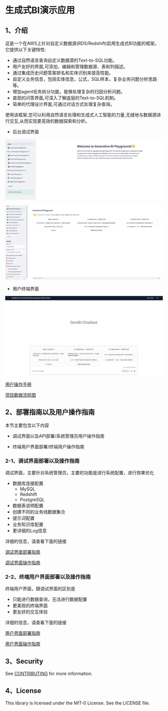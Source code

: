 # 生成式BI演示应用

## 1、介绍

这是一个在AWS上针对自定义数据源(RDS/Redshift)启用生成式BI功能的框架。它提供以下关键特性:

- 通过自然语言查询自定义数据源的Text-to-SQL功能。
- 用户友好的界面,可添加、编辑和管理数据源、表和列描述。
- 通过集成历史问题答案排名和实体识别来提高性能。
- 自定义业务信息，包括实体信息，公式，SQL样本，复杂业务问题分析思路等。
- 增加agent任务拆分功能，能够处理复杂的归因分析问题。
- 直观的问答界面,可深入了解底层的Text-to-SQL机制。
- 简单的代理设计界面,可通过对话方式处理复杂查询。

使用该框架,您可以利用自然语言处理和生成式人工智能的力量,无缝地与数据源进行交互,从而实现更高效的数据探索和分析。

- 后台调试界面

![index页面](./assets/streamlit_front.png)

![数据查询](./assets/screenshot-genbi.png)

- 用户终端界面

![面向用户的界面.png](./assets/user_front_end_cn.png)

[用户操作手册](https://github.com/aws-samples/generative-bi-using-rag/wiki/%E7%94%A8%E6%88%B7%E6%8C%87%E5%8D%97)

[项目数据流程图](https://github.com/aws-samples/generative-bi-using-rag/wiki/%E6%9E%B6%E6%9E%84%E5%9B%BE)


## 2、部署指南以及用户操作指南

本节主要包含以下内容

- 调试界面以及API部署/系统管理员用户操作指南

- 终端用户界面部署/终端用户操作指南

### 2-1、调试界面部署以及操作指南

调试界面，主要针对系统管理员，主要的功能是进行系统配置，进行效果优化

- 数据库连接配置
  - MySQL
  - Redshift
  - PostgreSQL
- 数据表说明配置
- 创建不同的业务线数据集合
- 提示词配置
- 业务知识库配置
- 更详细的Log信息

详细的信息，请查看下面的链接

[调试界面部署指南](https://github.com/aws-samples/generative-bi-using-rag/wiki/%E8%B0%83%E8%AF%95%E7%95%8C%E9%9D%A2%E4%BB%A5%E5%8F%8AAPI%E9%83%A8%E7%BD%B2)

[调试界面操作指南](https://github.com/aws-samples/generative-bi-using-rag/wiki/%E7%B3%BB%E7%BB%9F%E7%AE%A1%E7%90%86%E5%91%98%E6%93%8D%E4%BD%9C)


### 2-2、终端用户界面部署以及操作指南

终端用户界面，跟调试界面的区别是

- 只能进行数据查询，无法进行数据配置
- 更美观的终端界面
- 更友好的交互体验

详细的信息，请查看下面的链接

[用户界面部署指南](https://github.com/aws-samples/generative-bi-using-rag/wiki/%E7%BB%88%E7%AB%AF%E7%94%A8%E6%88%B7%E4%BD%BF%E7%94%A8%E7%95%8C%E9%9D%A2%E9%83%A8%E7%BD%B2)

[用户界面操作指南](https://github.com/aws-samples/generative-bi-using-rag/wiki/%E7%BB%88%E7%AB%AF%E7%94%A8%E6%88%B7%E6%93%8D%E4%BD%9C)


## 3、Security

See [CONTRIBUTING](CONTRIBUTING.md#security-issue-notifications) for more information.

## 4、License

This library is licensed under the MIT-0 License. See the LICENSE file.
